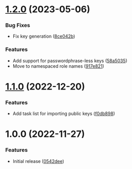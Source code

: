 # [1.2.0](https://github.com/de-it-krachten/ansible-role-gpg/compare/v1.1.0...v1.2.0) (2023-05-06)


### Bug Fixes

* Fix key generation ([8ce042b](https://github.com/de-it-krachten/ansible-role-gpg/commit/8ce042bc52530f98e3bc4d2543665e13baf09fe0))


### Features

* Add support for passwordphrase-less keys ([58a5035](https://github.com/de-it-krachten/ansible-role-gpg/commit/58a5035715e124c6142a29236f4aeb6f6ad40fa8))
* Move to namespaced role names ([917e821](https://github.com/de-it-krachten/ansible-role-gpg/commit/917e8218186e51ca6e0539b4b0a625ec63778040))

# [1.1.0](https://github.com/de-it-krachten/ansible-role-gpg/compare/v1.0.0...v1.1.0) (2022-12-20)


### Features

* Add task list for importing public keys ([f0db898](https://github.com/de-it-krachten/ansible-role-gpg/commit/f0db89841d312d4ac7cf5d24e7303f779cfa9305))

# 1.0.0 (2022-11-27)


### Features

* Initial release ([0542dee](https://github.com/de-it-krachten/ansible-role-gpg/commit/0542dee0f11ebc61750b9f10869372deac3b26b1))
